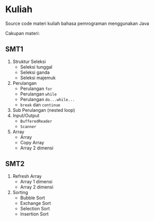 # Kuliah
Source code materi kuliah bahasa pemrograman menggunakan Java

Cakupan materi:

## SMT1
1. Struktur Seleksi 
   - Seleksi tunggal
   - Seleksi ganda
   - Seleksi majemuk
2. Perulangan
   - Perulangan `for`
   - Perulangan `while`
   - Perulangan `do...while...`
   - `break` dan `continue`
3. Sub Perulangan (nested loop)
4. Input/Output
   - `BufferedReader`
   - `Scanner`
5. Array
   - Array
   - Copy Array
   - Array 2 dimensi

## SMT2
1. Refresh Array
   - Array 1 dimensi
   - Array 2 dimensi
2. Sorting
   - Bubble Sort
   - Exchange Sort
   - Selection Sort
   - Insertion Sort